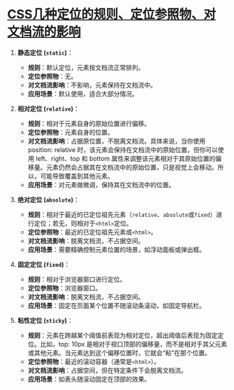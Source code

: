 # [CSS几种定位的规则、定位参照物、对文档流的影响](https://github.com/Daotin/fe-interview-2024/issues/3)

1. **静态定位 (`static`)**：
   - **规则**：默认定位，元素按文档流正常排列。
   - **定位参照物**：无。
   - **对文档流影响**：不影响，元素保持在文档流中。
   - **应用场景**：默认使用，适合大部分情况。

2. **相对定位 (`relative`)**：
   - **规则**：相对于元素自身的原始位置进行偏移。
   - **定位参照物**：元素自身的位置。
   - **对文档流影响**：占据原位置，不脱离文档流。具体来说，当你使用 position: relative 时，该元素会保持在文档流中的原始位置，但你可以使用 left、right、top 和 bottom 属性来调整该元素相对于其原始位置的偏移量。元素仍然会占据其在文档流中的原始位置，只是视觉上会移动。所以，可能导致覆盖到其他元素。
   - **应用场景**：对元素做微调，保持其在文档流中的位置。

3. **绝对定位 (`absolute`)**：
   - **规则**：相对于最近的已定位祖先元素（`relative`、`absolute`或`fixed`）进行定位；若无，则相对于`<html>`定位。
   - **定位参照物**：最近的已定位祖先元素或`<html>`。
   - **对文档流影响**：脱离文档流，不占据空间。
   - **应用场景**：需要精确控制元素位置的场景，如浮动面板或弹出框。

4. **固定定位 (`fixed`)**：
   - **规则**：相对于浏览器窗口进行定位。
   - **定位参照物**：浏览器窗口。
   - **对文档流影响**：脱离文档流，不占据空间。
   - **应用场景**：固定在页面某个位置不随滚动条滚动，如固定导航栏。

5. **粘性定位 (`sticky`)**：
   - **规则**：元素在跨越某个阈值前表现为相对定位，超出阈值后表现为固定定位。比如，top: 10px 是相对于视口顶部的偏移量，而不是相对于其父元素或其他元素。当元素达到这个偏移位置时，它就会“粘”在那个位置。
   - **定位参照物**：最近的滚动容器（通常是`<html>`）。
   - **对文档流影响**：占据空间，但在特定条件下会脱离文档流。
   - **应用场景**：如表头随滚动固定在顶部的效果。